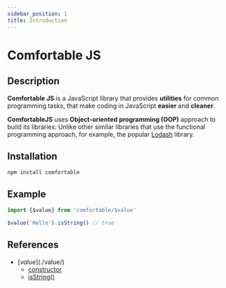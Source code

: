 ```yaml
---
sidebar_position: 1
title: Introduction
---
```


# Comfortable JS

## Description

**Comfortable JS** is a JavaScript library that provides **utilities** for common programming tasks, that make coding in JavaScript **easier** and **cleaner**.

**ComfortableJS** uses **Object-oriented programming (OOP)** approach to build its libraries: Unlike other similar libraries that use the functional programming approach, for example, the popular [Lodash](https://github.com/lodash/lodash) library.

## Installation

```
npm install comfortable
```

## Example

```js
import {$value} from 'comfortable/$value'

$value('Hello').isString() // true
```

## References

- [$value](./$value/)
    - [constructor](./$value/constructor)
    - [isString()](./$value/isString)

